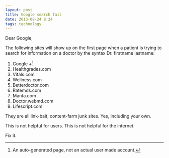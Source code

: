 ```yaml
---
layout: post
title: Google search fail
date: 2013-08-24 8:24  
tags: technology
---
```

Dear Google,

The following sites will show up on the first page when a patient is trying to search for information on a doctor by the syntax Dr. firstname lastname:

1. Google +[^130824082034]
1. Healthgrades.com
1. Vitals.com
1. Wellness.com
1. Betterdoctor.com
1. Ratemds.com
1. Manta.com
1. Doctor.webmd.com
1. Lifescript.com

They are all link-bait, content-farm junk sites. Yes, including your own. 

This is not helpful for users. This is not helpful for the internet. 

Fix it.

[^130824082034]: An auto-generated page, not an actual user made account.